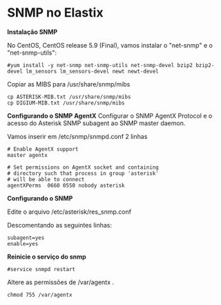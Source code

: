 SNMP no Elastix
===============

**Instalação SNMP**

No CentOS, CentOS release 5.9 (Final), vamos instalar o "net-snmp" e o "net-snmp-utils": 
```
#yum install -y net-snmp net-snmp-utils net-snmp-devel bzip2 bzip2-devel lm_sensors lm_sensors-devel newt newt-devel
```
Copiar as MIBS para /usr/share/snmp/mibs
```
cp ASTERISK-MIB.txt /usr/share/snmp/mibs
cp DIGIUM-MIB.txt /usr/share/snmp/mibs
```

**Configurando o SNMP AgentX**
Configurar o SNMP AgentX Protocol e o acesso do Asterisk SNMP subagent ao SNMP master daemon.
 
Vamos inserir em /etc/snmp/snmpd.conf 2 linhas
```
# Enable AgentX support
master agentx

# Set permissions on AgentX socket and containing
# directory such that process in group 'asterisk'
# will be able to connect
agentXPerms  0660 0550 nobody asterisk
```


**Configurando o SNMP**

Edite o arquivo /etc/asterisk/res_snmp.conf 

Descomentando as seguintes linhas:
```
subagent=yes
enable=yes
```

**Reinicie o serviço do snmp**
```
#service snmpd restart
```

Altere as permissões de /var/agentx .
```
chmod 755 /var/agentx
```

